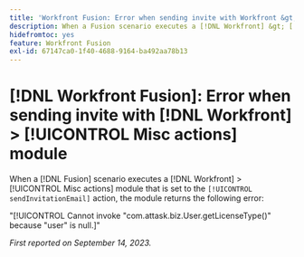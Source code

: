 ```yaml
---
title: 'Workfront Fusion: Error when sending invite with Workfront &gt; Misc actions module'
description: When a Fusion scenario executes a [!DNL Workfront] &gt; [!UICONTROL Misc actions] module that is set to the sendInvitationEmail action, the module returns an error.
hidefromtoc: yes
feature: Workfront Fusion
exl-id: 67147ca0-1f40-4688-9164-ba492aa78b13
---
```

# [!DNL Workfront Fusion]: Error when sending invite with [!DNL Workfront] > [!UICONTROL Misc actions] module

When a [!DNL Fusion] scenario executes a [!DNL Workfront] > [!UICONTROL Misc actions] module that is set to the `[!UICONTROL sendInvitationEmail]` action, the module returns the following error:

"[!UICONTROL Cannot invoke "com.attask.biz.User.getLicenseType()" because "user" is null.]"

_First reported on September 14, 2023._
